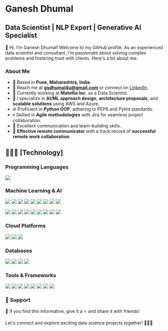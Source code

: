 # Ganesh Dhumal

## Data Scientist | NLP Expert | Generative AI Specialist

👋 Hi, I’m Ganesh Dhumal! Welcome to my GitHub profile. As an experienced data scientist and consultant, I'm passionate about solving complex problems and fostering trust with clients. Here's a bit about me:

### About Me

- 🌆 Based in **Pune, Maharashtra, India**.
- 📧 Reach me at **gsdhumal4u@gmail.com** or connect on [LinkedIn](https://www.linkedin.com/in/ganesh-dhumal-4u/).
- 💼 Currently working at **Matellio Inc.** as a Data Scientist.
- 🚀 I specialize in **AI/ML approach design**, **architecture proposals**, and **scalable solutions** using AWS and Azure.
- 🌐 Proficient in **Python OOP**, adhering to PEP8 and Pylint standards.
- 🌀 Skilled in **Agile methodologies** with Jira for seamless project collaboration.
- 🌟 Excellent communication and team-building skills.
- 💬 **Effective remote communicator** with a track record of **successful remote work collaboration**.

## 👨🏻‍💻 [Technology]

### Programming Languages
![](https://img.shields.io/badge/Python-3776AB?style=for-the-badge&logo=python&logoColor=white)

### Machine Learning & AI
![](https://img.shields.io/badge/Generative_AI-<COLOR>?style=for-the-badge&logo=<LOGO>&logoColor=white)
![](https://img.shields.io/badge/Natural_Language_Processing_(NLP)-<COLOR>?style=for-the-badge&logo=<LOGO>&logoColor=white)
![](https://img.shields.io/badge/MLOps-<COLOR>?style=for-the-badge&logo=<LOGO>&logoColor=white)
![](https://img.shields.io/badge/AWS_%2F_Microsoft_Azure-<COLOR>?style=for-the-badge&logo=<LOGO>&logoColor=white)
![](https://img.shields.io/badge/Large_Language_Models_(LLM)-<COLOR>?style=for-the-badge&logo=<LOGO>&logoColor=white)
![](https://img.shields.io/badge/Computer_Vision-<COLOR>?style=for-the-badge&logo=<LOGO>&logoColor=white)
![](https://img.shields.io/badge/Machine_Learning-<COLOR>?style=for-the-badge&logo=<LOGO>&logoColor=white)
![](https://img.shields.io/badge/Deep_Learning-<COLOR>?style=for-the-badge&logo=<LOGO>&logoColor=white)
![](https://img.shields.io/badge/MLflow-<COLOR>?style=for-the-badge&logo=<LOGO>&logoColor=white)


![](https://img.shields.io/badge/Generative_AI-<COLOR>?style=for-the-badge&logo=<LOGO>&logoColor=white)
![](https://img.shields.io/badge/Natural_Language_Processing_(NLP)-<COLOR>?style=for-the-badge&logo=<LOGO>&logoColor=white)
![](https://img.shields.io/badge/MLOps-<COLOR>?style=for-the-badge&logo=<LOGO>&logoColor=white)
![](https://img.shields.io/badge/AWS_%2F_Microsoft_Azure-<COLOR>?style=for-the-badge&logo=<LOGO>&logoColor=white)
![](https://img.shields.io/badge/Large_Language_Models_(LLM)-<COLOR>?style=for-the-badge&logo=<LOGO>&logoColor=white)
![](https://img.shields.io/badge/Computer_Vision-<COLOR>?style=for-the-badge&logo=<LOGO>&logoColor=white)
![](https://img.shields.io/badge/Machine_Learning-<COLOR>?style=for-the-badge&logo=<LOGO>&logoColor=white)
![](https://img.shields.io/badge/Deep_Learning-<COLOR>?style=for-the-badge&logo=<LOGO>&logoColor=white)
![](https://img.shields.io/badge/MLflow-<COLOR>?style=for-the-badge&logo=<LOGO>&logoColor=white)


### Cloud Platforms
![](https://img.shields.io/badge/Amazon_AWS-FF9900?style=for-the-badge&logo=amazonaws&logoColor=white)
![](https://img.shields.io/badge/IBM_Cloud-1261FE?style=for-the-badge&logo=IBM%20Cloud&logoColor=white)
![](https://img.shields.io/badge/Microsoft_Azure-0089D6?style=for-the-badge&logo=microsoft%20azure&logoColor=white)

### Databases
![](https://img.shields.io/badge/MongoDB-4EA94B?style=for-the-badge&logo=mongodb&logoColor=white)
![](https://img.shields.io/badge/MySQL-005C84?style=for-the-badge&logo=mysql&logoColor=white)
![](https://img.shields.io/badge/VectorDB-<COLOR>?style=for-the-badge&logo=<LOGO>&logoColor=white)
![](https://img.shields.io/badge/Pinecone-<COLOR>?style=for-the-badge&logo=<LOGO>&logoColor=white)


### Tools & Frameworks
![](https://img.shields.io/badge/Jupyter-F37626.svg?&style=for-the-badge&logo=Jupyter&logoColor=white)
![](https://img.shields.io/badge/kubernetes-326ce5.svg?&style=for-the-badge&logo=kubernetes&logoColor=white)
![](https://img.shields.io/badge/OpenCV-27338e?style=for-the-badge&logo=OpenCV&logoColor=white)
![](https://img.shields.io/badge/VSCode-0078D4?style=for-the-badge&logo=visual%20studio%20code&logoColor=white)
![](https://img.shields.io/badge/scikit_learn-F7931E?style=for-the-badge&logo=scikit-learn&logoColor=white)
![](https://img.shields.io/badge/fastapi-109989?style=for-the-badge&logo=FASTAPI&logoColor=white)
![](https://img.shields.io/badge/Flask-000000?style=for-the-badge&logo=flask&logoColor=white)
![](https://img.shields.io/badge/Kibana-005571?style=for-the-badge&logo=Kibana&logoColor=white)


### 🤩 Support

💙 If you find this informative, give it a ⭐ and share it with friends!

Let's connect and explore exciting data science projects together! 🚀👨‍💻

